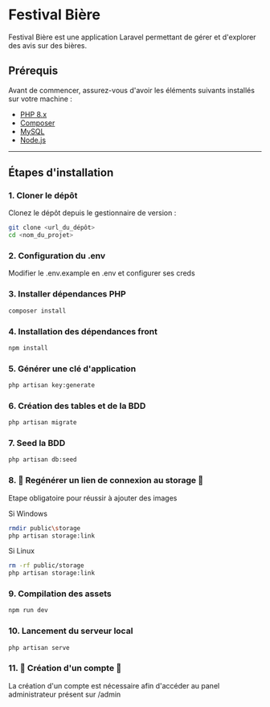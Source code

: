 # Festival Bière

Festival Bière est une application Laravel permettant de gérer et d'explorer des avis sur des bières.

## Prérequis

Avant de commencer, assurez-vous d'avoir les éléments suivants installés sur votre machine :

- [PHP 8.x](https://www.php.net/)
- [Composer](https://getcomposer.org/)
- [MySQL](https://www.mysql.com/)
- [Node.js](https://nodejs.org/)

---

## Étapes d'installation

### 1. Cloner le dépôt

Clonez le dépôt depuis le gestionnaire de version :

```bash
git clone <url_du_dépôt>
cd <nom_du_projet>
```

### 2. Configuration du .env

Modifier le .env.example en .env et configurer ses creds


### 3. Installer dépendances PHP

```bash
composer install
```

### 4. Installation des dépendances front

```bash
npm install
```

### 5. Générer une clé d'application

```bash
php artisan key:generate
```

### 6. Création des tables et de la BDD

```bash
php artisan migrate
```

### 7. Seed la BDD

```bash
php artisan db:seed
```

### 8. 🔴 Regénérer un lien de connexion au storage 🔴

Etape obligatoire pour réussir à ajouter des images

Si Windows
```bash
rmdir public\storage
php artisan storage:link
```
Si Linux 
```bash
rm -rf public/storage
php artisan storage:link
```

### 9. Compilation des assets

```bash
npm run dev
```

### 10. Lancement du serveur local

```bash
php artisan serve
```

### 11. 🔴 Création d'un compte 🔴

La création d'un compte est nécessaire afin d'accéder au panel administrateur présent sur /admin